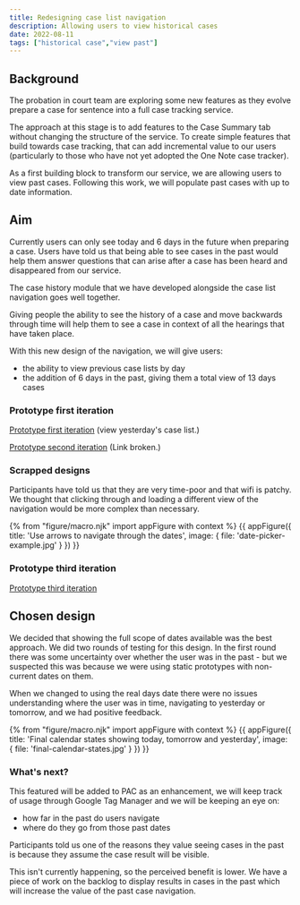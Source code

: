```yaml
---
title: Redesigning case list navigation
description: Allowing users to view historical cases
date: 2022-08-11
tags: ["historical case","view past"]
---
```


## Background

The probation in court team are exploring some new features as they evolve prepare a case for sentence into a full case tracking service.

The approach at this stage is to add features to the Case Summary tab without changing the structure of the service. To create simple features that build towards case tracking, that can add incremental value to our users (particularly to those who have not yet adopted the One Note case tracker).

As a first building block to transform our service, we are allowing users to view past cases. Following this work, we will populate past cases with up to date information.

## Aim

Currently users can only see today and 6 days in the future when preparing a case. Users have told us that being able to see cases in the past would help them answer questions that can arise after a case has been heard and disappeared from our service.

The case history module that we have developed alongside the case list navigation goes well together.

Giving people the ability to see the history of a case and move backwards through time will help them to see a case in context of all the hearings that have taken place.

With this new design of the navigation, we will give users:
- the ability to view previous case lists by day
- the addition of 6 days in the past, giving them a total view of 13 days cases

### Prototype first iteration

[Prototype first iteration](https://www.figma.com/proto/5NQ0Exgyebm7IbGqh7wAbS/Nav%2C-Case-progress%2C-comments?page-id=1108%3A7508&node-id=1185-8943&viewport=858%2C238%2C0.07&scaling=scale-down-width&starting-point-node-id=1185%3A8943&hide-ui=1) (view yesterday's case list.)

[Prototype second iteration](https://hmpps-prepare-a-case-prototype.apps.live.cloud-platform.service.justice.gov.uk/cases/day/2022-07-20/case-list) (Link broken.)

### Scrapped designs

Participants have told us that they are very time-poor and that wifi is patchy. We thought that clicking through and loading a different view of the navigation would be more complex than necessary.

{% from "figure/macro.njk" import appFigure with context %}
{{ appFigure({
  title: 'Use arrows to navigate through the dates',
  image: {
    file: 'date-picker-example.jpg'
  }
}) }}

### Prototype third iteration

[Prototype third iteration](https://www.figma.com/proto/5NQ0Exgyebm7IbGqh7wAbS/Nav%2C-Case-progress%2C-comments?page-id=1815%3A22083&node-id=1878-24463&viewport=1414%2C550%2C0.24&scaling=min-zoom&starting-point-node-id=1878%3A24463&show-proto-sidebar=1)

## Chosen design

We decided that showing the full scope of dates available was the best approach. We did two rounds of testing for this design. In the first round there was some uncertainty over whether the user was in the past - but we suspected this was because we were using static prototypes with non-current dates on them.

When we changed to using the real days date there were no issues understanding where the user was in time, navigating to yesterday or tomorrow, and we had positive feedback.

{% from "figure/macro.njk" import appFigure with context %}
{{ appFigure({
  title: 'Final calendar states showing today, tomorrow and yesterday',
  image: {
    file: 'final-calendar-states.jpg'
  }
}) }}

### What's next?

This featured will be added to PAC as an enhancement, we will keep track of usage through Google Tag Manager and we will be keeping an eye on:

- how far in the past do users navigate
- where do they go from those past dates

Participants told us one of the reasons they value seeing cases in the past is because they assume the case result will be visible.

This isn't currently happening, so the perceived benefit is lower. We have a piece of work on the backlog to display results in cases in the past which will increase the value of the past case navigation.
